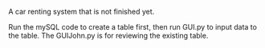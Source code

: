 A car renting system that is not finished yet.

Run the mySQL code to create a table first, then run GUI.py to input data to the table.
The GUIJohn.py is for reviewing the existing table.

